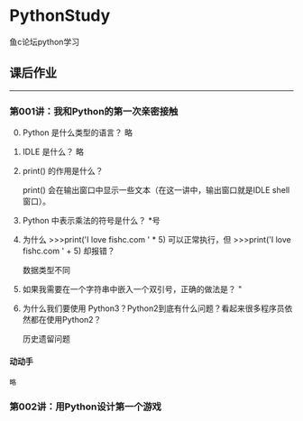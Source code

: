 # PythonStudy
鱼c论坛python学习

## 课后作业
---
### 第001讲：我和Python的第一次亲密接触
0. Python 是什么类型的语言？
    略
1. IDLE 是什么？
    略
2. print() 的作用是什么？

    print() 会在输出窗口中显示一些文本（在这一讲中，输出窗口就是IDLE shell窗口）。
3. Python 中表示乘法的符号是什么？
    *号
4. 为什么 >>>print('I love fishc.com ' * 5) 可以正常执行，但 >>>print('I love fishc.com ' + 5) 却报错？

    数据类型不同
5. 如果我需要在一个字符串中嵌入一个双引号，正确的做法是？
    \"

6. 为什么我们要使用 Python3？Python2到底有什么问题？看起来很多程序员依然都在使用Python2？
    
    历史遗留问题

#### 动动手
    略

### 第002讲：用Python设计第一个游戏